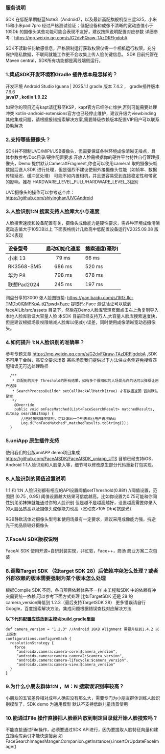 ###  服务说明
   SDK 在低配早期魅蓝Note3（Android7，以及最新高配旗舰机型三星S25，小米15和小米pad 7pro
   经过严格测试验证；低配设备和成像不清晰的宽动态值小于105Db 的摄像头某些功能可能会表现不友好，建议按照说明配置对应参数
   详细参考：https://mp.weixin.qq.com/s/G2dvFQraw-TAzDRFIgdobA
  
   SDK不读取任何敏感信息，严格限制运行获取权限仅需一个相机运行权限，充分保护隐私数据，不联网就能工作更不会收集上传人脸关键信息。
   SDK 目前托管在Maven central，SDK所有功能都是离线端侧运行。

### 1.集成SDK开发环境和Gradle 插件版本是怎样的？
   开发环境 Android Studio Iguana | 2025.1.1
   gradle 版本 7.4.2 ， gradle插件版本 7.6.6  
   **java17 , kotlin 1.9.22**

   如果你的项目还有kapt请迁移至KSP，kapt官方已经停止维护,否则可能需要处理冲突
   kotlin-android-extensions官方也已经停止维护，建议升级为viewbinding
   其他集成问题，请根据报错搜索解决方案,需要降级依赖版本配置VIP用户可以联系协助解决

### 2.支持哪些摄像头？
   SDK并不限制UVC/MIPI/USB摄像头，但需要保证各种环境成像清晰无噪点，具体参数参考/Doc目录/硬件配置要求
   开放人脸需根据你的硬件平台特性自行管理摄像头，Demo 提供默认CameraXFragment,你也可以使用camera1
   取的摄像头帧数据后送人SDK 进行处理，但是强烈不建议使用外接摄像头性能（如帧率、数据传输延迟、缓冲区处理）
   可能不如内置相机，并且更容易受到连接稳定性和带宽的影响。推荐 HARDWARE_LEVEL_FULL/HARDWARE_LEVEL_3级别

   UVC摄像头的操作可以参考这个库：https://github.com/shiyinghan/UVCAndroid


### 3.人脸识别1:N 搜索支持人脸库大小与速度
  人脸搜索速度和设备配置有关，摄像头成像能力是硬性要求，需各种环境成像清晰宽动态值大于105DB以上
  下面表格统计几款高中低配置设备运行V2025.09.08 版SDK表现

  | 设备型号         | 启动初始化速度 | 搜索速度(毫秒) |
  |:---------------|:-------:|:---------|
  | 小米 13         |  79 ms  | 66 ms    | 
  | RK3568-SM5     | 686 ms  | 520 ms   | 
  | 华为 P8          | 798 ms  | 678 ms   | 
  | 联想Pad2024      | 245 ms  | 197 ms   |

   网盘分享的3000 张人脸图链接: https://pan.baidu.com/s/1RfzJlc-TMDb0lQMFKpA-tQ?pwd=Face 提取码: Face
   测试验证可以放到faceAILib/src/assets 目录下，然后在Demo人脸库管理页面点击右上角复制导入本地人脸库验证大容量人脸
   本SDK 目前已经支持万人,大容量人脸库搜索速度快，但是建议根据场景权限缩减人脸库以便减小误差，同时使用成像清晰宽动态摄像头。
   

### 4.如何提升 1:N人脸识别的准确率？
   参考专题文章 https://mp.weixin.qq.com/s/G2dvFQraw-TAzDRFIgdobA ,SDK不可用于金融，高安全要求场景
   某些场景我们提供以下方法供业务侧避免搜索匹配错误无可选处理路径

   ```
     /**
      * 匹配到的大于 Threshold的所有结果，如有多个很相似的人场景允许的话可以弹框让用户选择
      * SearchProcessBuilder setCallBackAllMatch(true) 才有数据返回 否则默认是空
      */
       @Override
       public void onFaceMatched(List<FaceSearchResult> matchedResults, Bitmap searchBitmap) {
          //已经按照降序排列，可以弹出一个列表框让用户再次确认
          Log.d("onFaceMatched",matchedResults.toString());
     }                   
   ```

### 5.uniApp 原生插件支持
   使用我们的公版uniAPP demo项目集成  https://github.com/FaceAISDK/FaceAISDK_uniapp_UTS
   目前已经支持iOS，Android 1:1人脸识别和人脸录入等，细节可以修改原生部分代码重新打包实现。

### 6.人脸识别的阈值设置说明
   1:1 和 1:N 人脸识别都有相应的API设置阈值setThreshold(0.88f) //阈值设置，范围限 [0.75 , 0.95]
   阈值设置越大结果可信度越高，比如你设置为0.75可能和你同性别弟弟妹妹就能通过你的人脸识别
   但是越不是越高越好，设置越高需要你录入的人脸品质高以及摄像头成像能力也高（宽动态>105 Db可抗逆光）

   RGB静默活体对摄像头型号和使用场景有一定要求，建议采用成像能力强，抗逆光干扰品质较好摄像头

### 7.FaceAI SDK版权说明
   FaceAI SDK 使用开源+自研封装实现，非虹软，Face++，商汤 商业方案二次包装

### 8.调整Target SDK （如target SDK 28）后依赖冲突怎么处理？或者外部依赖的版本需要强制为某个版本怎么处理
   根据Compile SDK 不同，各自项目依赖体系不一样
   主工程和SDK 中的依赖有冲突需要统一依赖,可以参考下面方式处理
   比如TargetSDK 还是 28 的camera_version降低到 1.2.3（最后支持TargetSDK 28）
   更多错误请自行Google，百度搜索解决方法，集成问题根据错误查找对应解决方法

   **以下代码配置应该放到主模块build.gradle里面**
   ```
   def camera_version = "1.2.3" //Android 16KB Alignment 需要升级到1.4.2 以上版本
   configurations.configureEach {
     resolutionStrategy {
       force   
        "androidx.camera:camera-core:$camera_version",
        "androidx.camera:camera-camera2:$camera_version",
        "androidx.camera:camera-lifecycle:$camera_version",
        "androidx.camera:camera-view:$camera_version"
     }
   }
   ```

### 9.为什么小朋友群体1:N ，M：N 搜索误识别率较高？
  小朋友的五官差异相对成年人确实没有那么大，需要专门为小朋友群体训练人脸识别模型了，SDK demo 为通用模型
  默认不支持低龄儿童场景使用  

### 10.能通过File 操作直接把人脸照片放到制定目录就开始人脸搜索吗？

   不能直接通过File操作，必须要通过SDK API进行，因为要提取人脸特征向量和建立搜索库索引才能快速搜索
   如FaceSearchImagesManger.Companion.getInstance().insertOrUpdateFaceImage()




